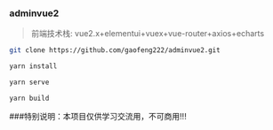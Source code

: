 ### adminvue2

> 前端技术栈:
> vue2.x+elementui+vuex+vue-router+axios+echarts

```bash
git clone https://github.com/gaofeng222/adminvue2.git
```

```bash
yarn install
```

```bash
yarn serve
```

```bash
yarn build
```

###特别说明：本项目仅供学习交流用，不可商用!!!
